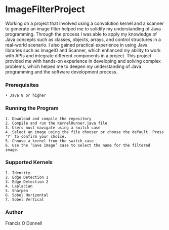 # ImageFilterProject
Working on a project that involved using a convolution kernel and a scanner to generate an image filter helped me to solidify my understanding of Java programming. Through the process I was able to apply my knowledge of Java concepts such as classes, objects, arrays, and control structures in a real-world scenario. I also gained practical experience in using Java libraries such as ImageIO and Scanner, which enhanced my ability to work with APIs and integrate different components in a project. This project provided me with hands-on experience in developing and solving complex problems, which helped me to deepen my understanding of Java programming and the software development process.



### Prerequisites
    • Java 8 or higher

### Running the Program
    1. Download and compile the repository
    2. Compile and run the KernelRunner.java file
    3. Users must navigate using a switch case
    4. Select an image using the file chooser or choose the default. Press ‘Y’ to confirm your choice.
    5. Choose a kernel from the switch case
    6. Use the ‘Save Image’ case to select the name for the filtered image.

### Supported Kernels
    1. Identity
    2. Edge Detection 1
    3. Edge Detection 2
    4. Laplacian
    5. Sharpen
    6. Sobel Horizontal
    7. Sobel Vertical

### Author
Francis O Donnell
